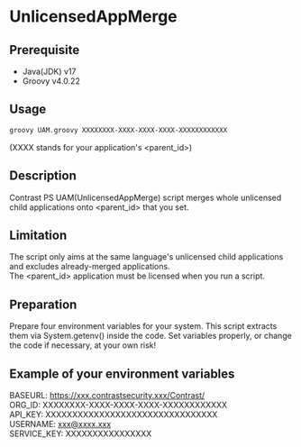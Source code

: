 # UnlicensedAppMerge

## Prerequisite
- Java(JDK) v17
- Groovy v4.0.22

## Usage
```bash
groovy UAM.groovy XXXXXXXX-XXXX-XXXX-XXXX-XXXXXXXXXXXX
```
(XXXX stands for your application's <parent_id>)

## Description
Contrast PS UAM(UnlicensedAppMerge) script merges whole unlicensed child applications onto <parent_id> that you set.

## Limitation
The script only aims at the same language\'s unlicensed child applications and excludes already-merged applications.  
The <parent_id> application must be licensed when you run a script.

## Preparation
Prepare four environment variables for your system. This script extracts them via System.getenv() inside the code.
Set variables properly, or change the code if necessary, at your own risk!

## Example of your environment variables
 BASEURL: https://xxx.contrastsecurity.xxx/Contrast/  
 ORG_ID: XXXXXXXX-XXXX-XXXX-XXXX-XXXXXXXXXXXX  
 API_KEY: XXXXXXXXXXXXXXXXXXXXXXXXXXXXXXXX  
 USERNAME: xxx@xxxx.xxx  
 SERVICE_KEY: XXXXXXXXXXXXXXXX
 

